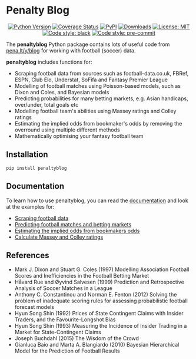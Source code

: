 # Penalty Blog

<div align="center">

  <a href="">[![Python Version](https://img.shields.io/pypi/pyversions/penaltyblog)](https://pypi.org/project/penaltyblog/)</a>
  <a href="">[![Coverage Status](https://coveralls.io/repos/github/martineastwood/penaltyblog/badge.svg?branch=master&service=github)](https://coveralls.io/repos/github/martineastwood/penaltyblog/badge.svg?branch=master&service=github)</a>
  <a href="">[![PyPI](https://img.shields.io/pypi/v/penaltyblog.svg)](https://pypi.org/project/penaltyblog/)</a>
  <a href="">[![Downloads](https://pepy.tech/badge/penaltyblog)](https://pepy.tech/badge/penaltyblog)</a>
  <a href="">[![License: MIT](https://img.shields.io/badge/License-MIT-yellow.svg)](https://opensource.org/licenses/MIT)</a>
  <a href="">[![Code style: black](https://img.shields.io/badge/code%20style-black-000000.svg)](https://github.com/psf/black)</a>
  <a href="">[![Code style: pre-commit](https://img.shields.io/badge/pre--commit-enabled-brightgreen?logo=pre-commit&logoColor=white)](https://github.com/pre-commit/pre-commit)</a>

</div>


The **penaltyblog** Python package contains lots of useful code from [pena.lt/y/blog](http://pena.lt/y/blog.html) for working with football (soccer) data.

**penaltyblog** includes functions for:

- Scraping football data from sources such as football-data.co.uk, FBRef, ESPN, Club Elo, Understat, SoFifa and Fantasy Premier League
- Modelling of football matches using Poisson-based models, such as Dixon and Coles, and Bayesian models
- Predicting probabilities for many betting markets, e.g. Asian handicaps, over/under, total goals etc
- Modelling football team's abilities using Massey ratings and Colley ratings
- Estimating the implied odds from bookmaker's odds by removing the overround using multiple different methods
- Mathematically optimising your fantasy football team

## Installation

`pip install penaltyblog`


## Documentation

To learn how to use penaltyblog, you can read the [documentation](https://penaltyblog.readthedocs.io/en/latest/) and look at the
examples for:

- [Scraping football data](https://penaltyblog.readthedocs.io/en/latest/scrapers/index.html)
- [Predicting football matches and betting markets](https://penaltyblog.readthedocs.io/en/latest/models/index.html)
- [Estimating the implied odds from bookmakers odds](https://penaltyblog.readthedocs.io/en/latest/implied/index.html)
- [Calculate Massey and Colley ratings](https://penaltyblog.readthedocs.io/en/latest/ratings/index.html)

## References

- Mark J. Dixon and Stuart G. Coles (1997) Modelling Association Football Scores and Inefficiencies in the Football Betting Market
- Håvard Rue and Øyvind Salvesen (1999) Prediction and Retrospective Analysis of Soccer Matches in a League
- Anthony C. Constantinou and Norman E. Fenton (2012) Solving the problem of inadequate scoring rules for assessing probabilistic football forecast models
- Hyun Song Shin (1992) Prices of State Contingent Claims with Insider Traders, and the Favourite-Longshot Bias
- Hyun Song Shin (1993) Measuring the Incidence of Insider Trading in a Market for State-Contingent Claims
- Joseph Buchdahl (2015) The Wisdom of the Crowd
- Gianluca Baio and Marta A. Blangiardo (2010) Bayesian Hierarchical Model for the Prediction of Football Results
